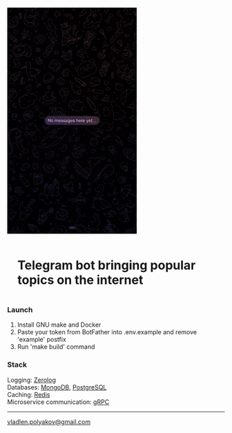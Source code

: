 ![There was a gif, but it didn't load. It's a pity...](assets/bot-presentation.gif)

<div id="user-content-toc">
  <ul>
    <summary><h1 style="display: inline-block;">Telegram bot bringing popular topics on the internet</h1></summary>
  </ul>
</div>

### Launch

1. Install GNU make and Docker
2. Paste your token from BotFather into .env.example and remove 'example' postfix
3. Run 'make build' command

### Stack

Logging: [Zerolog](https://github.com/rs/zerolog)  
Databases: [MongoDB](https://hub.docker.com/_/mongo), [PostgreSQL](https://hub.docker.com/_/postgres)  
Caching: [Redis](https://hub.docker.com/_/redis)  
Microservice communication: [gRPC](https://github.com/grpc/grpc)  

***
vladlen.polyakov@gmail.com
